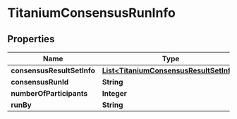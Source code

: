 

# TitaniumConsensusRunInfo


## Properties

| Name | Type | Description | Notes |
|------------ | ------------- | ------------- | -------------|
|**consensusResultSetInfo** | [**List&lt;TitaniumConsensusResultSetInfo&gt;**](TitaniumConsensusResultSetInfo.md) |  |  [optional] |
|**consensusRunId** | **String** |  |  [optional] |
|**numberOfParticipants** | **Integer** |  |  [optional] |
|**runBy** | **String** |  |  [optional] |



